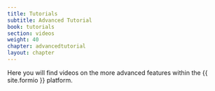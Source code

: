 ```yaml
---
title: Tutorials
subtitle: Advanced Tutorial
book: tutorials
section: videos
weight: 40
chapter: advancedtutorial
layout: chapter
---
```

Here you will find videos on the more advanced features within the {{ site.formio }} platform.
